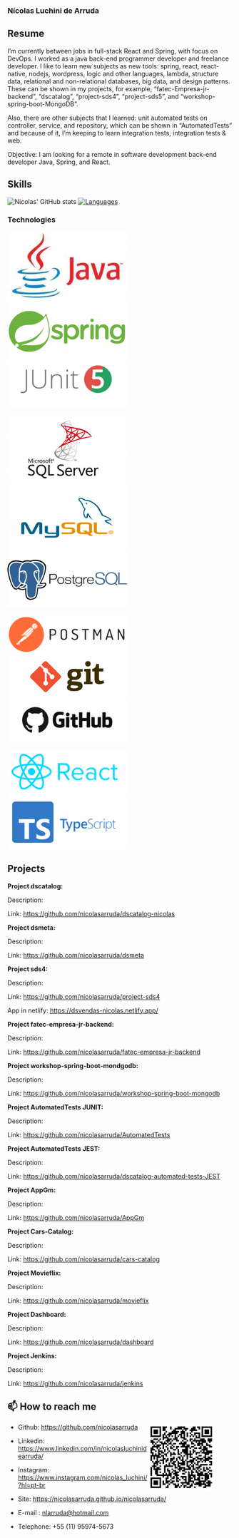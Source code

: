 ### Nícolas Luchini de Arruda

## Resume

I’m currently between jobs in full-stack React and Spring, with focus on DevOps. I worked as a java back-end programmer developer and freelance developer. I like to learn new subjects as new tools: spring, react, react-native, nodejs, wordpress, logic and other languages, lambda, structure data, relational and non-relational databases, big data, and design patterns. These can be shown in my projects, for example, “fatec-Empresa-jr-backend”, “dscatalog”, “project-sds4”, “project-sds5”, and “workshop-spring-boot-MongoDB”.

Also, there are other subjects that I learned: unit automated tests on controller, service, and repository, which can be shown in “AutomatedTests” and because of it, I’m keeping to learn integration tests, integration tests & web.

Objective: I am looking for a remote in software development back-end developer Java, Spring, and React.

## Skills

![Nicolas' GitHub stats](https://github-readme-stats.vercel.app/api?username=nicolasarruda&show_icons=true&theme=vue) [![Languages](https://github-readme-stats.vercel.app/api/top-langs/?username=nicolasarruda&layout=compact&hide=jupyter-notebook,hack&card_width=250)](https://github.com/anuraghazra/github-readme-stats)

### Technologies

![java](Images/java.png) ![spring](Images/spring.png) ![junit](Images/junit.png)  

![sqlserver](Images/sqlserver.png) ![mysql](Images/mysql.png) ![postgresql](Images/postgresql.png)

![postman](Images/postman.png) ![git](Images/git.png) ![github](Images/github.png)

![react](Images/react.png) ![typescript](Images/typescript.png)
 

## Projects

__Project dscatalog:__

Description: 

Link: <a href="https://github.com/nicolasarruda/dscatalog-nicolas">https://github.com/nicolasarruda/dscatalog-nicolas</a>

__Project dsmeta:__

Description:

Link: <a href="https://github.com/nicolasarruda/dsmeta">https://github.com/nicolasarruda/dsmeta</a>

__Project sds4:__

Description:

Link: <a href="https://github.com/nicolasarruda/project-sds4">https://github.com/nicolasarruda/project-sds4</a>

App in netlify: <a href="https://dsvendas-nicolas.netlify.app/">https://dsvendas-nicolas.netlify.app/</a>

__Project fatec-empresa-jr-backend:__

Description:

Link:  <a href="https://github.com/nicolasarruda/fatec-empresa-jr-backend">https://github.com/nicolasarruda/fatec-empresa-jr-backend</a>

__Project workshop-spring-boot-mondgodb:__

Description:

Link: <a href="https://github.com/nicolasarruda/workshop-spring-boot-mongodb">https://github.com/nicolasarruda/workshop-spring-boot-mongodb</a>

__Project AutomatedTests JUNIT:__

Description:

Link: <a href="https://github.com/nicolasarruda/AutomatedTests">https://github.com/nicolasarruda/AutomatedTests</a>

__Project AutomatedTests JEST:__

Description:

Link: <a href="https://github.com/nicolasarruda/dscatalog-automated-tests-JEST">https://github.com/nicolasarruda/dscatalog-automated-tests-JEST</a>

__Project AppGm:__

Description:

Link: <a href="https://github.com/nicolasarruda/AppGm">https://github.com/nicolasarruda/AppGm</a>

__Project Cars-Catalog:__

Description:

Link: <a href="https://github.com/nicolasarruda/cars-catalog">https://github.com/nicolasarruda/cars-catalog</a>

__Project Movieflix:__

Description:

Link: <a href="https://github.com/nicolasarruda/movieflix">https://github.com/nicolasarruda/movieflix</a>

__Project Dashboard:__

Description:

Link: <a href="https://github.com/nicolasarruda/dashboard">https://github.com/nicolasarruda/dashboard</a>

__Project Jenkins:__

Description:

Link: <a href="https://github.com/nicolasarruda/jenkins">https://github.com/nicolasarruda/jenkins</a>

## 📫 How to reach me 



 <div align="right">
 <figure><img align="right" src="/Images/portfolio.png" alt=""></figure>
 </div>


- Github: <a href="https://github.com/nicolasarruda">https://github.com/nicolasarruda</a> 
- Linkedin: <a href="https://www.linkedin.com/in/nicolasluchinidearruda/">https://www.linkedin.com/in/nicolasluchinidearruda/</a>
- Instagram: <a href="https://www.instagram.com/nicolas_luchini/?hl=pt-br">https://www.instagram.com/nicolas_luchini/?hl=pt-br</a>        
- Site: <a href="https://nicolasarruda.github.io/nicolasarruda/">https://nicolasarruda.github.io/nicolasarruda/</a>

- E-mail : nlarruda@hotmail.com
- Telephone: +55 (11) 95974-5673
